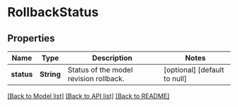 # RollbackStatus

## Properties
Name | Type | Description | Notes
------------ | ------------- | ------------- | -------------
**status** | **String** | Status of the model revision rollback. | [optional] [default to null]

[[Back to Model list]](../README.md#documentation-for-models) [[Back to API list]](../README.md#documentation-for-api-endpoints) [[Back to README]](../README.md)


